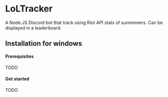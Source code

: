 
# LoLTracker
A Node.JS Discord bot that track using Riot API stats of summoners. Can be displayed in a leaderboard.



## Installation for windows
#### Prerequisites

TODO
    
#### Get started

TODO

